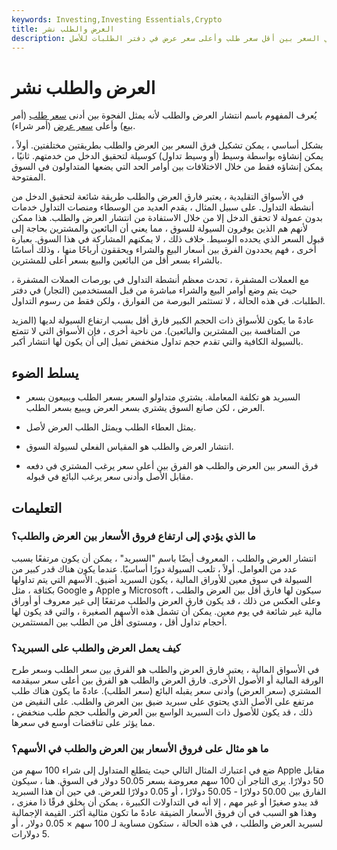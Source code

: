 ```yaml
---
keywords: Investing,Investing Essentials,Crypto
title: العرض والطلب نشر
description: العرض والطلب نشر. الفرق في السعر بين أقل سعر طلب وأعلى سعر عرض في دفتر الطلبات للأصل.
---
```


# العرض والطلب نشر
يُعرف المفهوم باسم انتشار العرض والطلب لأنه يمثل الفجوة بين أدنى [سعر طلب](/asking-price) (أمر بيع) وأعلى [سعر عرض](/bidprice) (أمر شراء).

بشكل أساسي ، يمكن تشكيل فرق السعر بين العرض والطلب بطريقتين مختلفتين. أولاً ، يمكن إنشاؤه بواسطة وسيط (أو وسيط تداول) كوسيلة لتحقيق الدخل من خدمتهم. ثانيًا ، يمكن إنشاؤه فقط من خلال الاختلافات بين أوامر الحد التي يضعها المتداولون في السوق المفتوحة.

في الأسواق التقليدية ، يعتبر فارق العرض والطلب طريقة شائعة لتحقيق الدخل من أنشطة التداول. على سبيل المثال ، يقدم العديد من الوسطاء ومنصات التداول خدمات بدون عمولة لا تحقق الدخل إلا من خلال الاستفادة من انتشار العرض والطلب. هذا ممكن لأنهم هم الذين يوفرون السيولة للسوق ، مما يعني أن البائعين والمشترين بحاجة إلى قبول السعر الذي يحدده الوسيط. خلاف ذلك ، لا يمكنهم المشاركة في هذا السوق. بعبارة أخرى ، فهم يحددون الفرق بين أسعار البيع والشراء ويحققون أرباحًا منها ، وذلك أساسًا بالشراء بسعر أقل من البائعين والبيع بسعر أعلى للمشترين.

مع العملات المشفرة ، تحدث معظم أنشطة التداول في بورصات العملات المشفرة ، حيث يتم وضع أوامر البيع والشراء مباشرة من قبل المستخدمين (التجار) في دفتر الطلبات. في هذه الحالة ، لا تستثمر البورصة من الفوارق ، ولكن فقط من رسوم التداول.

عادةً ما يكون للأسواق ذات الحجم الكبير فارق أقل بسبب ارتفاع السيولة لديها (المزيد من المنافسة بين المشترين والبائعين). من ناحية أخرى ، فإن الأسواق التي لا تتمتع بالسيولة الكافية والتي تقدم حجم تداول منخفض تميل إلى أن يكون لها انتشار أكبر.

## يسلط الضوء

- السبريد هو تكلفة المعاملة. يشتري متداولو السعر بسعر الطلب ويبيعون بسعر العرض ، لكن صانع السوق يشتري بسعر العرض ويبيع بسعر الطلب.

- يمثل العطاء الطلب ويمثل الطلب العرض لأصل.

- انتشار العرض والطلب هو المقياس الفعلي لسيولة السوق.

- فرق السعر بين العرض والطلب هو الفرق بين أعلى سعر يرغب المشتري في دفعه مقابل الأصل وأدنى سعر يرغب البائع في قبوله.

## التعليمات

### ما الذي يؤدي إلى ارتفاع فروق الأسعار بين العرض والطلب؟

انتشار العرض والطلب ، المعروف أيضًا باسم "السبريد" ، يمكن أن يكون مرتفعًا بسبب عدد من العوامل. أولاً ، تلعب السيولة دورًا أساسيًا. عندما يكون هناك قدر كبير من السيولة في سوق معين للأوراق المالية ، يكون السبريد أضيق. الأسهم التي يتم تداولها بكثافة ، مثل Google و Apple و Microsoft سيكون لها فارق أقل بين العرض والطلب ، وعلى العكس من ذلك ، قد يكون فارق العرض والطلب مرتفعًا إلى غير معروف أو أوراق مالية غير شائعة في يوم معين. يمكن أن تشمل هذه الأسهم الصغيرة ، والتي قد يكون لها أحجام تداول أقل ، ومستوى أقل من الطلب بين المستثمرين.

### كيف يعمل العرض والطلب على السبريد؟

في الأسواق المالية ، يعتبر فارق العرض والطلب هو الفرق بين سعر الطلب وسعر طرح الورقة المالية أو الأصول الأخرى. فارق العرض والطلب هو الفرق بين أعلى سعر سيقدمه المشتري (سعر العرض) وأدنى سعر يقبله البائع (سعر الطلب). عادةً ما يكون هناك طلب مرتفع على الأصل الذي يحتوي على سبريد ضيق بين العرض والطلب. على النقيض من ذلك ، قد يكون للأصول ذات السبريد الواسع بين العرض والطلب حجم طلب منخفض ، مما يؤثر على تناقضات أوسع في سعرها.

### ما هو مثال على فروق الأسعار بين العرض والطلب في الأسهم؟

ضع في اعتبارك المثال التالي حيث يتطلع المتداول إلى شراء 100 سهم من Apple مقابل 50 دولارًا. يرى التاجر أن 100 سهم معروضة بسعر 50.05 دولار في السوق. هنا ، سيكون الفارق بين 50.00 دولارًا - 50.05 دولارًا ، أو 0.05 دولارًا للعرض. في حين أن هذا السبريد قد يبدو صغيرًا أو غير مهم ، إلا أنه في التداولات الكبيرة ، يمكن أن يخلق فرقًا ذا مغزى ، وهذا هو السبب في أن فروق الأسعار الضيقة عادةً ما تكون مثالية أكثر. القيمة الإجمالية لسبريد العرض والطلب ، في هذه الحالة ، ستكون مساوية لـ 100 سهم × 0.05 دولار ، أو 5 دولارات.

